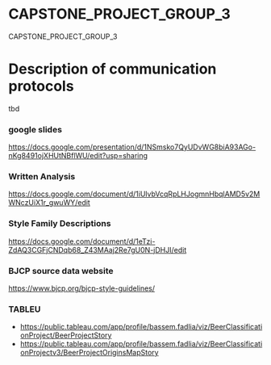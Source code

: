 # CAPSTONE_PROJECT_GROUP_3
CAPSTONE_PROJECT_GROUP_3
# Description of communication protocols 
tbd

### google slides 
https://docs.google.com/presentation/d/1NSmsko7QyUDvWG8biA93AGo-nKg8491ojXHUtNBflWU/edit?usp=sharing

### Written Analysis
https://docs.google.com/document/d/1iUlvbVcqRpLHJogmnHbqlAMD5v2MWNczUiX1r_gwuWY/edit

### Style Family Descriptions 
https://docs.google.com/document/d/1eTzi-ZdAQ3CGFjCNDqb68_Z43MAaj2Re7gU0N-jDHJI/edit


### BJCP source data website 
https://www.bjcp.org/bjcp-style-guidelines/


### TABLEU
- https://public.tableau.com/app/profile/bassem.fadlia/viz/BeerClassificationProject/BeerProjectStory
- https://public.tableau.com/app/profile/bassem.fadlia/viz/BeerClassificationProjectv3/BeerProjectOriginsMapStory
